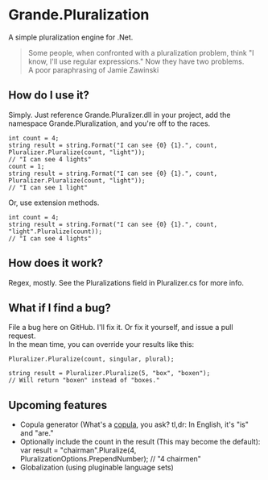 # Grande.Pluralization

A simple pluralization engine for .Net.

> Some people, when confronted with a pluralization problem, think "I know, I'll use regular expressions." Now they have two problems.  
A poor paraphrasing of Jamie Zawinski

## How do I use it?

Simply.  Just reference Grande.Pluralizer.dll in your project, add the namespace Grande.Pluralization, and you're off to the races.

    int count = 4;
    string result = string.Format("I can see {0} {1}.", count, Pluralizer.Pluralize(count, "light"));
	// "I can see 4 lights"
	count = 1;
    string result = string.Format("I can see {0} {1}.", count, Pluralizer.Pluralize(count, "light"));
	// "I can see 1 light"
	
Or, use extension methods.

    int count = 4;
    string result = string.Format("I can see {0} {1}.", count, "light".Pluralize(count));
	// "I can see 4 lights"
	
## How does it work?

Regex, mostly.  See the Pluralizations field in Pluralizer.cs for more info.
	
## What if I find a bug?

File a bug here on GitHub.  I'll fix it.  Or fix it yourself, and issue a pull request.  
In the mean time, you can override your results like this:

    Pluralizer.Pluralize(count, singular, plural);
	
	string result = Pluralizer.Pluralize(5, "box", "boxen");
	// Will return "boxen" instead of "boxes."
	
## Upcoming features

- Copula generator (What's a [copula](http://en.wikipedia.org/wiki/Copula_\(linguistics\)), you ask?  tl,dr: In English, it's "is" and "are."
- Optionally include the count in the result (This may become the default):
    var result = "chairman".Pluralize(4, PluralizationOptions.PrependNumber);
	// "4 chairmen"
- Globalization (using pluginable language sets)
